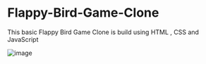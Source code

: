 # Flappy-Bird-Game-Clone
This basic Flappy Bird Game Clone is build using HTML , CSS and JavaScript

![image](https://github.com/user-attachments/assets/cd5309d7-7f79-45ca-a501-0620d0d858cf)


